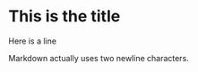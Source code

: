 # This is the title

Here is a line

Markdown actually uses two newline characters. <i A programming tutorial where you just follow along i>
